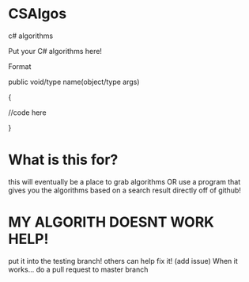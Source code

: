 # CSAlgos
c# algorithms

Put your C# algorithms here!

Format

public void/type name(object/type args)

{

  //code here

}
# What is this for?

this will eventually be a place to grab algorithms OR use a program that gives you the algorithms based on a search result directly off of github!

# MY ALGORITH DOESNT WORK HELP!

put it into the testing branch! others can help fix it! (add issue)
When it works... do a pull request to master branch
